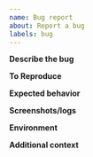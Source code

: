 ```yaml
---
name: Bug report
about: Report a bug
labels: bug
---
```


**Describe the bug**

**To Reproduce**

**Expected behavior**

**Screenshots/logs**

**Environment**

**Additional context**
